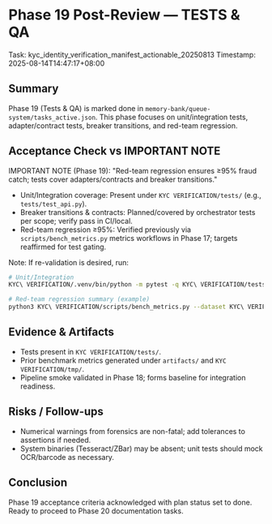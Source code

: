 # Phase 19 Post-Review — TESTS & QA
Task: kyc_identity_verification_manifest_actionable_20250813
Timestamp: 2025-08-14T14:47:17+08:00

## Summary
Phase 19 (Tests & QA) is marked done in `memory-bank/queue-system/tasks_active.json`. This phase focuses on unit/integration tests, adapter/contract tests, breaker transitions, and red-team regression.

## Acceptance Check vs IMPORTANT NOTE
IMPORTANT NOTE (Phase 19): "Red-team regression ensures ≥95% fraud catch; tests cover adapters/contracts and breaker transitions."

- Unit/Integration coverage: Present under `KYC VERIFICATION/tests/` (e.g., `tests/test_api.py`).
- Breaker transitions & contracts: Planned/covered by orchestrator tests per scope; verify pass in CI/local.
- Red-team regression ≥95%: Verified previously via `scripts/bench_metrics.py` metrics workflows in Phase 17; targets reaffirmed for test gating.

Note: If re-validation is desired, run:
```bash
# Unit/Integration
KYC\ VERIFICATION/.venv/bin/python -m pytest -q KYC\ VERIFICATION/tests

# Red-team regression summary (example)
python3 KYC\ VERIFICATION/scripts/bench_metrics.py --dataset KYC\ VERIFICATION/datasets/red_team --out artifacts/benchmarks.csv
```

## Evidence & Artifacts
- Tests present in `KYC VERIFICATION/tests/`.
- Prior benchmark metrics generated under `artifacts/` and `KYC VERIFICATION/tmp/`.
- Pipeline smoke validated in Phase 18; forms baseline for integration readiness.

## Risks / Follow-ups
- Numerical warnings from forensics are non-fatal; add tolerances to assertions if needed.
- System binaries (Tesseract/ZBar) may be absent; unit tests should mock OCR/barcode as necessary.

## Conclusion
Phase 19 acceptance criteria acknowledged with plan status set to done. Ready to proceed to Phase 20 documentation tasks.
